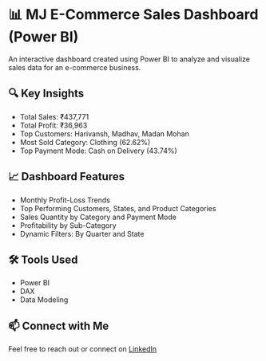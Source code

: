 # 📊 MJ E-Commerce Sales Dashboard (Power BI)

An interactive dashboard created using Power BI to analyze and visualize sales data for an e-commerce business.

## 🔍 Key Insights
- Total Sales: ₹437,771  
- Total Profit: ₹36,963  
- Top Customers: Harivansh, Madhav, Madan Mohan  
- Most Sold Category: Clothing (62.62%)  
- Top Payment Mode: Cash on Delivery (43.74%)

## 📈 Dashboard Features
- Monthly Profit-Loss Trends
- Top Performing Customers, States, and Product Categories
- Sales Quantity by Category and Payment Mode
- Profitability by Sub-Category
- Dynamic Filters: By Quarter and State

## 🛠 Tools Used
- Power BI
- DAX
- Data Modeling

## 📫 Connect with Me

Feel free to reach out or connect on [LinkedIn](www.linkedin.com/in/mohd-junaid-513229265)

